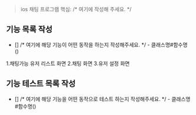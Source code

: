 > ios 채팅 프로그램 핵심: /* 여기에 작성해 주세요. */

## 기능 목록 작성

- [] /* 여기에 해당 기능이 어떤 동작을 하는지 작성해주세요. */ - 클래스명#함수명()

1.채팅가능 유저 리스트 화면
2.채팅 화면
3.유저 설정 화면

## 기능 테스트 목록 작성

- [] /* 여기에 해당 기능을 어떤 동작으로 테스트 하는지 작성해주세요. */ - 클래스명#함수명()
